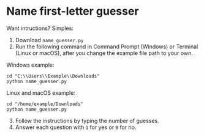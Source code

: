Name first-letter guesser
=========================

Want intructions? Simples:

1. Download `name_guesser.py`
2. Run the following command in Command Prompt (Windows) or Terminal (Linux or macOS), after you change the example file path to your own.

Windows example:
```
cd "C:\\Users\\Example\\Downloads"
python name_guesser.py
```

Linux and macOS example:
```
cd "/home/example/Downloads"
python name_guesser.py
```

3. Follow the instructions by typing the number of guesses.
4. Answer each question with `1` for yes or `0` for no.


